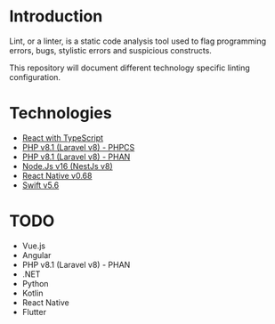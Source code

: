 # Introduction

Lint, or a linter, is a static code analysis tool used to flag programming errors, bugs, stylistic errors and suspicious constructs.

This repository will document different technology specific linting configuration.

# Technologies

- [React with TypeScript](react-typescript-eslint.md)
- [PHP v8.1 (Laravel v8) - PHPCS](php-laravel-phpcs.md)
- [PHP v8.1 (Laravel v8) - PHAN](php-laravel-phan.md)
- [Node.Js v16 (NestJs v8)](node-nest-eslint.md)
- [React Native v0.68](react-native-eslint.md)
- [Swift v5.6](swift-swiftlint.md)

# TODO

- Vue.js
- Angular
- PHP v8.1 (Laravel v8) - PHAN
- .NET
- Python
- Kotlin
- React Native
- Flutter
